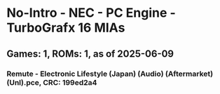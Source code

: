 # No-Intro - NEC - PC Engine - TurboGrafx 16 MIAs
## Games: 1, ROMs: 1, as of 2025-06-09

### Remute - Electronic Lifestyle (Japan) (Audio) (Aftermarket) (Unl).pce, CRC: 199ed2a4
